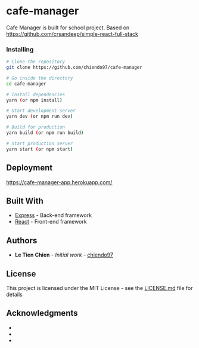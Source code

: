 # cafe-manager

Cafe Manager is built for school project. 
Based on https://github.com/crsandeep/simple-react-full-stack

### Installing

```bash
# Clone the repository
git clone https://github.com/chiendo97/cafe-manager

# Go inside the directory
cd cafe-manager

# Install dependencies
yarn (or npm install)

# Start development server
yarn dev (or npm run dev)

# Build for production
yarn build (or npm run build)

# Start production server
yarn start (or npm start)
```

## Deployment

https://cafe-manager-app.herokuapp.com/

## Built With

* [Express](https://expressjs.com/) - Back-end framework
* [React](https://reactjs.org/) - Front-end framework

## Authors

* **Le Tien Chien** - *Initial work* - [chiendo97](https://github.com/chiendo97)

## License

This project is licensed under the MIT License - see the [LICENSE.md](LICENSE.md) file for details

## Acknowledgments

*
*
*

